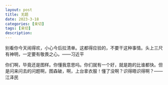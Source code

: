 ```yaml
---
layout: post
title: 无题
date: 2023-3-18
categories: [亲切]
tags: [亲切]
description: 
---
```


别看你今天闹得欢，小心今后拉清单。这都得应验的，不要干这种事情。头上三尺有神明，一定要有敬畏之心。——习近平

你们啊，毕竟还是图样。你懂我意思吗。你们就有一个好，就是跑的比谁都快。但是问来问去的问题啊，图森破，啊，上台拿衣服！懂了没啊？识得晤识得啊？——江泽民

